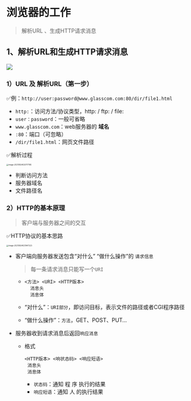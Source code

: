 # 浏览器的工作

>解析URL 、生成HTTP请求消息
>
>



## 1、解析URL和生成HTTP请求消息

![](H:\笔记\Note_Code\images\浏览器的工作.png)

### 1）URL 及 解析URL（第一步）

✅例：`http://user:password@www.glasscom.com:80/dir/file1.html`

- `http:`：访问方法/协议类型，http: / ftp: /  file:
- `user：password`：一般可省略
- `www.glasscom.com`：web服务器的 **域名**
- `:80`：端口（可忽略）
- `/dir/file1.html`：网页文件路径

✅解析过程

<img src="H:\笔记\Note_Code\images\URL解析过程.png" alt="image-20210924020717185" style="zoom: 33%;" />

- 判断访问方法
- 服务器域名
- 文件路径名

### 2）HTTP的基本原理

>客户端与服务器之间的交互

✅HTTP协议的基本思路

<img src="H:\笔记\Note_Code\images\HTTP请求和响应格式.png" alt="image-20210924021947323" style="zoom:33%;" />

- 客户端向服务器发送包含“对什么” “做什么操作”的 `请求信息`

  >每一条请求消息只能写一个`URI`

  - ```
    <方法> <URI> <HTTP版本>
      消息头
      消息体
    ```

  - “对什么”：`URI部分`，即访问目标，表示文件的路径或者CGI程序路径

  - “做什么操作”：`方法`，GET、POST、PUT…

- 服务器收到请求消息后返回`响应消息`

  - 格式

    ```
    <HTTP版本> <响状态码> <响应短语>
     消息头
     消息体
    ```

    - ``状态码``：通知 程 序 执行的结果
    - `响应短语`：通知 人 的执行结果



